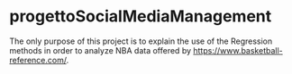 # progettoSocialMediaManagement
The only purpose of this project is to explain the use of the Regression methods in order to analyze NBA data offered by https://www.basketball-reference.com/. <br>
